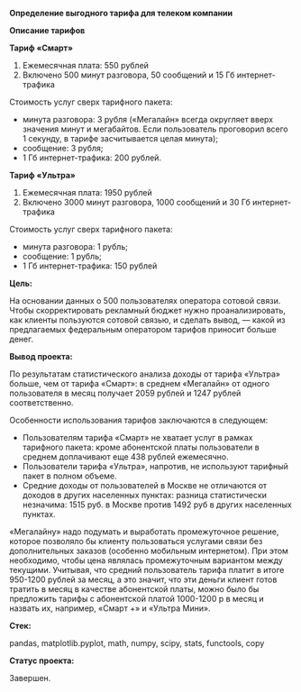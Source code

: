 **Определение выгодного тарифа для телеком компании**

**Описание тарифов**

**Тариф «Смарт»**
1. Ежемесячная плата: 550 рублей
2. Включено 500 минут разговора, 50 сообщений и 15 Гб интернет-трафика

Стоимость услуг сверх тарифного пакета: 
- минута разговора: 3 рубля («Мегалайн» всегда округляет вверх значения минут и мегабайтов. Если пользователь проговорил всего 1 секунду, в тарифе засчитывается целая минута); 
- сообщение: 3 рубля; 
- 1 Гб интернет-трафика: 200 рублей.

**Тариф «Ультра»**
1. Ежемесячная плата: 1950 рублей
2. Включено 3000 минут разговора, 1000 сообщений и 30 Гб интернет-трафика

Стоимость услуг сверх тарифного пакета: 
- минута разговора: 1 рубль; 
- сообщение: 1 рубль; 
- 1 Гб интернет-трафика: 150 рублей

**Цель:** 

На основании данных о 500 пользователях оператора сотовой связи. Чтобы скорректировать рекламный бюджет нужно проанализировать, как клиенты пользуются сотовой связью, и сделать вывод, — какой из предлагаемых федеральным оператором тарифов приносит больше денег.

**Вывод проекта:**

По результатам статистического анализа доходы от тарифа «Ультра» больше, чем от тарифа «Смарт»: в среднем «Мегалайн» от одного пользователя в месяц получает 2059 рублей и 1247 рублей соответственно.

Особенности использования тарифов заключаются в следующем:

- Пользователям тарифа «Смарт» не хватает услуг в рамках тарифного пакета: кроме абонентской платы пользователи в среднем доплачивают еще 438 рублей ежемесячно.
- Пользователи тарифа «Ультра», напротив, не используют тарифный пакет в полном объеме.
- Средние доходы от пользователей в Москве не отличаются от доходов в других населенных пунктах: разница статистически незначима: 1515 руб. в Москве против 1492 руб в других населенных пунктах.

«Мегалайну» надо подумать и выработать промежуточное решение, которое позволяло бы клиенту пользоваться услугами связи без дополнительных заказов (особенно мобильным интернетом). При этом необходимо, чтобы цена являлась промежуточным вариантом между текущими. Учитывая, что средний пользователь тарифа платит в итоге 950-1200 рублей за месяц, а это значит, что эти деньги клиент готов тратить в месяц в качестве абонентской платы, можно было бы предложить тарифы с абонентской платой 1000-1200 р в месяц и назвать их, например, «Смарт +» и «Ультра Мини».  

**Стек:**

pandas, matplotlib.pyplot, math, numpy, scipy, stats, functools, copy

**Статус проекта:**

Завершен.
